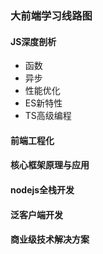 
### 大前端学习线路图
#### JS深度剖析
- 函数
- 异步
- 性能优化
- ES新特性
- TS高级编程
#### 前端工程化
#### 核心框架原理与应用
#### nodejs全栈开发
#### 泛客户端开发
#### 商业级技术解决方案
